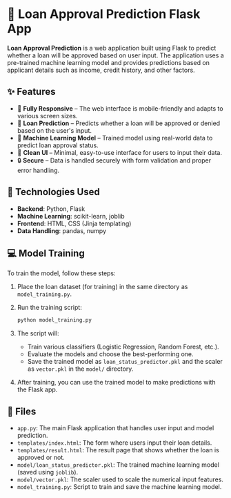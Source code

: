 # 🚀 Loan Approval Prediction Flask App

**Loan Approval Prediction** is a web application built using Flask to predict whether a loan will be approved based on user input. The application uses a pre-trained machine learning model and provides predictions based on applicant details such as income, credit history, and other factors.

## ✨ Features

- 📱 **Fully Responsive** – The web interface is mobile-friendly and adapts to various screen sizes.
- 🤖 **Loan Prediction** – Predicts whether a loan will be approved or denied based on the user's input.
- 🧠 **Machine Learning Model** – Trained model using real-world data to predict loan approval status.
- 🎨 **Clean UI** – Minimal, easy-to-use interface for users to input their data.
- 🔒 **Secure** – Data is handled securely with form validation and proper error handling.

## 🚀 Technologies Used

- **Backend**: Python, Flask
- **Machine Learning**: scikit-learn, joblib
- **Frontend**: HTML, CSS (Jinja templating)
- **Data Handling**: pandas, numpy

## 💻 Model Training

To train the model, follow these steps:

1. Place the loan dataset (for training) in the same directory as `model_training.py`.

2. Run the training script:

    ```bash
    python model_training.py
    ```

3. The script will:

   - Train various classifiers (Logistic Regression, Random Forest, etc.).
   - Evaluate the models and choose the best-performing one.
   - Save the trained model as `loan_status_predictor.pkl` and the scaler as `vector.pkl` in the `model/` directory.

4. After training, you can use the trained model to make predictions with the Flask app.

## 📂 Files

- `app.py`: The main Flask application that handles user input and model prediction.
- `templates/index.html`: The form where users input their loan details.
- `templates/result.html`: The result page that shows whether the loan is approved or not.
- `model/loan_status_predictor.pkl`: The trained machine learning model (saved using `joblib`).
- `model/vector.pkl`: The scaler used to scale the numerical input features.
- `model_training.py`: Script to train and save the machine learning model.

